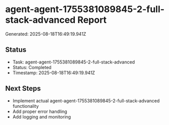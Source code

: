 # agent-agent-1755381089845-2-full-stack-advanced Report

Generated: 2025-08-18T16:49:19.941Z

## Status
- Task: agent-agent-1755381089845-2-full-stack-advanced
- Status: Completed
- Timestamp: 2025-08-18T16:49:19.941Z

## Next Steps
- Implement actual agent-agent-1755381089845-2-full-stack-advanced functionality
- Add proper error handling
- Add logging and monitoring
